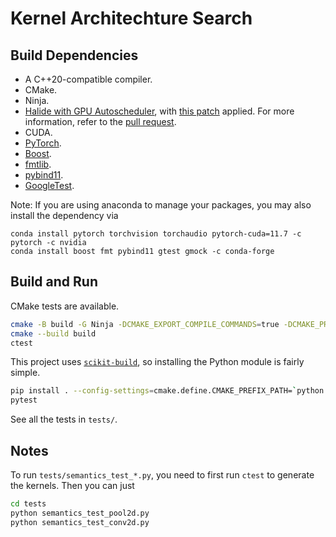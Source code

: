 # Kernel Architechture Search

## Build Dependencies

- A C++20-compatible compiler.
- CMake.
- Ninja.
- [Halide with GPU Autoscheduler](https://github.com/aekul/Halide/tree/gpu-autoscheduler), with [this patch](./bugfix.patch) applied. For more information, refer to the [pull request](https://github.com/halide/Halide/pull/6856).
- CUDA.
- [PyTorch](https://github.com/pytorch/pytorch).
- [Boost](https://github.com/boostorg/boost).
- [fmtlib](https://github.com/fmtlib/fmt).
- [pybind11](https://github.com/pybind/pybind11).
- [GoogleTest](https://github.com/google/googletest).

Note: If you are using anaconda to manage your packages, you may also install the dependency via 

```[language=bash]
conda install pytorch torchvision torchaudio pytorch-cuda=11.7 -c pytorch -c nvidia
conda install boost fmt pybind11 gtest gmock -c conda-forge
```

## Build and Run

CMake tests are available.

```bash
cmake -B build -G Ninja -DCMAKE_EXPORT_COMPILE_COMMANDS=true -DCMAKE_PREFIX_PATH=`python -c 'import torch;print(torch.utils.cmake_prefix_path)'` .
cmake --build build
ctest
```

This project uses [`scikit-build`](https://github.com/scikit-build/scikit-build-core), so installing the Python module is fairly simple.

```bash
pip install . --config-settings=cmake.define.CMAKE_PREFIX_PATH=`python -c 'import torch;print(torch.utils.cmake_prefix_path)'`
pytest
```

See all the tests in `tests/`.

## Notes

To run `tests/semantics_test_*.py`, you need to first run `ctest` to generate the kernels. Then you can just

```bash
cd tests
python semantics_test_pool2d.py
python semantics_test_conv2d.py
```
